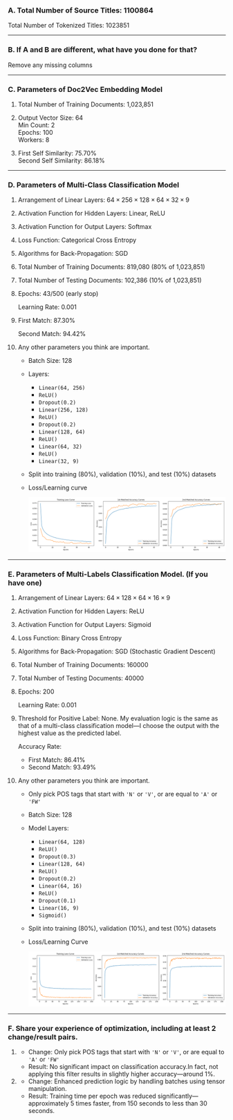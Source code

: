 ### A. Total Number of Source Titles: 1100864
    
  Total Number of Tokenized Titles: 1023851
    

---

### B. If A and B are different, what have you done for that?
  Remove any missing columns

---

### C. Parameters of Doc2Vec Embedding Model
  1. Total Number of Training Documents: 1,023,851
  2. Output Vector Size: 64      
     Min Count: 2      
     Epochs: 100      
     Workers: 8      
        
  3. First Self Similarity: 75.70%      
     Second Self Similarity: 86.18%
        

---

### D. Parameters of Multi-Class Classification Model
 1. Arrangement of Linear Layers:  $64 \times 256 \times 128 \times 64 \times 32 \times 9$
 2.  Activation Function for Hidden Layers: Linear, ReLU
 3.  Activation Function for Output Layers: Softmax
 4. Loss Function: Categorical Cross Entropy
 5. Algorithms for Back-Propagation: SGD
 6. Total Number of Training Documents: 819,080 (80% of  1,023,851)
 7. Total Number of Testing Documents: 102,386 (10% of 1,023,851)
 8. Epochs: 43/500 (early stop)
     
     Learning Rate: 0.001 
     
 9. First Match: 87.30%
     
     Second Match: 94.42%
     
 10. Any other parameters you think are important.
     - Batch Size: 128
     - Layers:
         - `Linear(64, 256)`
         - `ReLU()`
         - `Dropout(0.2)`
         - `Linear(256, 128)`
         - `ReLU()`
         - `Dropout(0.2)`
         - `Linear(128, 64)`
         - `ReLU()`
         - `Linear(64, 32)`
         - `ReLU()`
         - `Linear(32, 9)`
     - Split into training (80%), validation (10%), and test (10%) datasets
     - Loss/Learning curve
         
         ![0413-1213-learning-curve.png](https://github.com/louis-chiu/wehelp-deep-learning-bootcamp/blob/master/phase-2/images/0413-1213-learning-curve.png?raw=true)
            

---

### E. Parameters of Multi-Labels Classification Model. (If you have one)
1. Arrangement of Linear Layers: $64 \times 128 \times 64 \times 16\times 9$
2. Activation Function for Hidden Layers: ReLU
3. Activation Function for Output Layers: Sigmoid
4. Loss Function: Binary Cross Entropy
5. Algorithms for Back-Propagation: SGD (Stochastic Gradient Descent)
6. Total Number of Training Documents: 160000
7. Total Number of Testing Documents: 40000
8. Epochs: 200
    
    Learning Rate: 0.001
    
9. Threshold for Positive Label: None. My evaluation logic is the same as that of a multi-class classification model—I choose the output with the highest value as the predicted label.
    
    Accuracy Rate: 
    
    - First Match: 86.41%
    - Second Match: 93.49%
10. Any other parameters you think are important.
    - Only pick POS tags that start with `'N'` or `'V'`, or are equal to `'A'` or `'FW'`
    - Batch Size: 128
    - Model Layers:
        - `Linear(64, 128)`
        - `ReLU()`
        - `Dropout(0.3)`
        - `Linear(128, 64)`
        - `ReLU()`
        - `Dropout(0.2)`
        - `Linear(64, 16)`
        - `ReLU()`
        - `Dropout(0.1)`
        - `Linear(16, 9)`
        - `Sigmoid()`
    - Split into training (80%), validation (10%), and test (10%) datasets
    - Loss/Learning Curve
        
        ![0413-0303-learning-curve.png](https://github.com/louis-chiu/wehelp-deep-learning-bootcamp/blob/master/phase-2/images/0413-0303-learning-curve.png?raw=true)
        

---

### F.  Share your experience of optimization, including at least 2 change/result pairs.
  1.   
     - Change: Only pick POS tags that start with `'N'` or `'V'`, or are equal to `'A'` or `'FW'`
     - Result: No significant impact on classification accuracy.In fact, not applying this filter results in slightly higher accuracy—around 1%.
  2.      
     - Change: Enhanced prediction logic by handling batches using tensor manipulation.
      - Result: Training time per epoch was reduced significantly—approximately 5 times faster, from 150 seconds to less than 30 seconds.